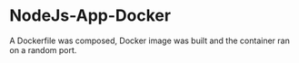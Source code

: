 # NodeJs-App-Docker
A Dockerfile was composed, Docker image was built and the container ran on a random port.
